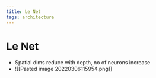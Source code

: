 ```yaml
---
title: Le Net
tags: architecture
---
```


# Le Net
- Spatial dims reduce with depth, no of neurons increase
- ![[Pasted image 20220306115954.png]]
















